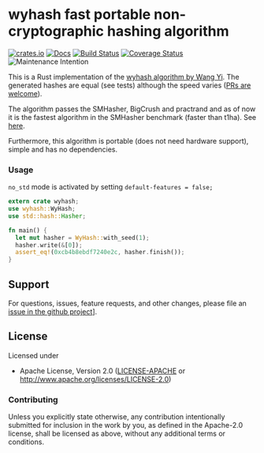 # wyhash fast portable non-cryptographic hashing algorithm

[![crates.io](https://img.shields.io/crates/v/wyhash.svg)](https://crates.io/crates/wyhash)
[![Docs](https://docs.rs/wyhash/badge.svg)](https://docs.rs/wyhash)
[![Build Status](https://travis-ci.org/eldruin/wyhash-rs.svg?branch=master)](https://travis-ci.org/eldruin/wyhash-rs)
[![Coverage Status](https://coveralls.io/repos/github/eldruin/wyhash-rs/badge.svg?branch=master)](https://coveralls.io/github/eldruin/wyhash-rs?branch=master)
![Maintenance Intention](https://img.shields.io/badge/maintenance-actively--developed-brightgreen.svg)

This is a Rust implementation of the [wyhash algorithm by Wang Yi][original].
The generated hashes are equal (see tests) although the speed varies
([PRs are welcome][issue-tracker]).

The algorithm passes the SMHasher, BigCrush and practrand and as of now it is the
fastest algorithm in the SMHasher benchmark (faster than t1ha). See [here][original].

Furthermore, this algorithm is portable (does not need hardware support), simple and has no dependencies.

### Usage

`no_std` mode is activated by setting `default-features = false;`

```rust
extern crate wyhash;
use wyhash::WyHash;
use std::hash::Hasher;

fn main() {
  let mut hasher = WyHash::with_seed(1);
  hasher.write(&[0]);
  assert_eq!(0xcb4b8ebdf7240e2c, hasher.finish());
}
```

## Support

For questions, issues, feature requests, and other changes, please file an
[issue in the github project][issue-tracker]].

## License

Licensed under

 * Apache License, Version 2.0 ([LICENSE-APACHE](LICENSE-APACHE) or
   http://www.apache.org/licenses/LICENSE-2.0)

### Contributing

Unless you explicitly state otherwise, any contribution intentionally submitted
for inclusion in the work by you, as defined in the Apache-2.0 license, shall
be licensed as above, without any additional terms or conditions.

[issue-tracker]: https://github.com/eldruin/wyhash-rs/issues
[original]: https://github.com/wangyi-fudan/wyhash

